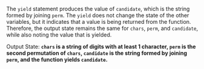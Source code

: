 The `yield` statement produces the value of `candidate`, which is the string formed by joining `perm`. The `yield` does not change the state of the other variables, but it indicates that a value is being returned from the function. Therefore, the output state remains the same for `chars`, `perm`, and `candidate`, while also noting the value that is yielded.

Output State: **`chars` is a string of digits with at least 1 character, `perm` is the second permutation of `chars`, `candidate` is the string formed by joining `perm`, and the function yields `candidate`.**